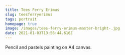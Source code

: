 ```yaml
---
title: Tees Ferry Erimus
slug: teesferryerimus
tags: portrait
homepage: true
image: /images/tees-ferry-erimus-master-bright-.jpg
date: 2021-01-03T13:56:44.616Z
---
```

Pencil and pastels painting on A4 canvas.
